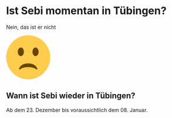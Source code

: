 # Ist Sebi momentan in Tübingen?
<!--- Falls ich nicht da bin --->
Nein, das ist er nicht

![Frown](/images/frown.png)

## Wann ist Sebi wieder in Tübingen?
Ab dem 23. Dezember bis voraussichtlich dem 08. Januar.

<!--- Falls ich da bin --->
<!--- Ja, das ist er

![Happy](/images/happy.png)

## Wie lange ist Sebi in Tübingen?
Bis zum XX.XX --->



